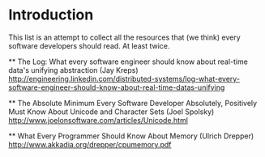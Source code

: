 # Introduction
This list is an attempt to collect all the resources that (we think) every software developers should read. At least twice.


** The Log: What every software engineer should know about real-time data's unifying abstraction (Jay Kreps) http://engineering.linkedin.com/distributed-systems/log-what-every-software-engineer-should-know-about-real-time-datas-unifying

** The Absolute Minimum Every Software Developer Absolutely, Positively Must Know About Unicode and Character Sets (Joel Spolsky) http://www.joelonsoftware.com/articles/Unicode.html

** What Every Programmer Should Know About Memory (Ulrich Drepper) http://www.akkadia.org/drepper/cpumemory.pdf